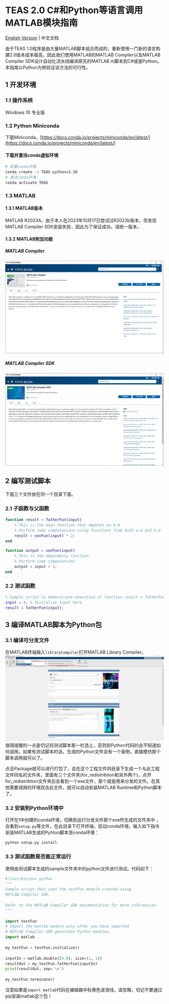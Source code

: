 # TEAS 2.0 C#和Python等语言调用MATLAB模块指南
[English Version](./README.md) | 中文文档

由于TEAS 1.0程序是由大量MATLAB脚本组合而成的，重新使用一门新的语言构建2.0版本成本极高，因此我们使用MATLAB的MATLAB Compiler以及MATLAB Compiler SDK设计自动化流水线编译原先的MATLAB m脚本到C#或是Python。本指南以Python为例验证该方法的可行性。
## 1 开发环境
### 1.1 操作系统
Windows 10 专业版
### 1.2 Python Miniconda
下载Miniconda，[https://docs.conda.io/projects/miniconda/en/latest/](https://docs.conda.io/projects/miniconda/en/latest/)
#### 下载并激活conda虚拟环境
```bash
# 配置conda环境
conda create -n TEAS python=3.10
# 激活conda环境
conda activate TEAS
```
### 1.3 MATLAB
#### 1.3.1 MATLAB版本
MATLAB R2023A，由于本人在2023年10月17日尝试过R2023b版本，但发现MATLAB Compiler SDK安装失败，因此为了保证成功，请统一版本。
#### 1.3.2 MATLAB附加功能
##### MATLAB Compiler
![](Doc/Picture/MATLAB_compiler.png)
##### MATLAB Compiler SDK
![](Doc/Picture/MATLAB_compiler_SDK.png)
## 2 编写测试脚本
下面三个文件放在同一个目录下面。
### 2.1 子函数与父函数
```MATLAB
function result = fatherFun(input)
    % This is the main function that depends on b.m
    % Perform some computations using functions from both a.m and b.m
    result = sonFun(input) * 2;
end
```

```MATLAB
function output = sonFun(input)
    % This is the dependency function
    % Perform some computations
    output = input + 1;
end
```
### 2.2 测试函数
```MATLAB
% Sample script to demonstrate execution of function result = fatherFun(input)
input = 4; % Initialize input here
result = fatherFun(input);
```
## 3 编译MATLAB脚本为Python包
### 3.1 编译可分发文件
在MATLAB终端输入`libraryCompiler`打开MATLAB Library Compiler。
![](Doc/Picture/matlab_compiler_setting.png)
值得提醒的一点是切记将测试脚本那一栏选上，否则到Python代码的会不知道如何调用。如果有测试脚本的话，生成的Python文件会有一个案例，直接模仿那个脚本调用就可以了。

点击Package就可以进行打包了，会在这个工程文件同目录下生成一个与此工程文件同名的文件夹，里面有三个文件夹(for_redistribtion和另外两个)，点开for_redistribtion文件夹后会看到一个exe文件，那个就是用来分发的文件。在其他需要调用的环境双击此文件，就可以自动安装MATLAB Runtime和Python脚本了。

### 3.2 安装到Python环境中
打开在1中创建的conda环境，切换到运行分发文件那个exe所生成的文件夹中 ，会看到`setup.py`等文件，在此目录下打开终端，启动conda环境，输入如下指令安装MATLAB生成的Pyhton脚本至conda环境：
```bash
python setup.py install
```
### 3.3 测试函数是否能正常运行
使用由测试脚本生成的sample文件夹中的python文件进行测试。代码如下：
```python
#!/usr/bin/env python
"""
Sample script that uses the testFun module created using
MATLAB Compiler SDK.

Refer to the MATLAB Compiler SDK documentation for more information.
"""

import testFun
# Import the matlab module only after you have imported
# MATLAB Compiler SDK generated Python modules.
import matlab

my_testFun = testFun.initialize()

inputIn = matlab.double([4.0], size=(1, 1))
resultOut = my_testFun.fatherFun(inputIn)
print(resultOut, sep='\n')

my_testFun.terminate()

```
注意如果是`import matlab`代码在编辑器中标黄色波浪线，请忽略，切记不要通过pip安装matlab这个包！
